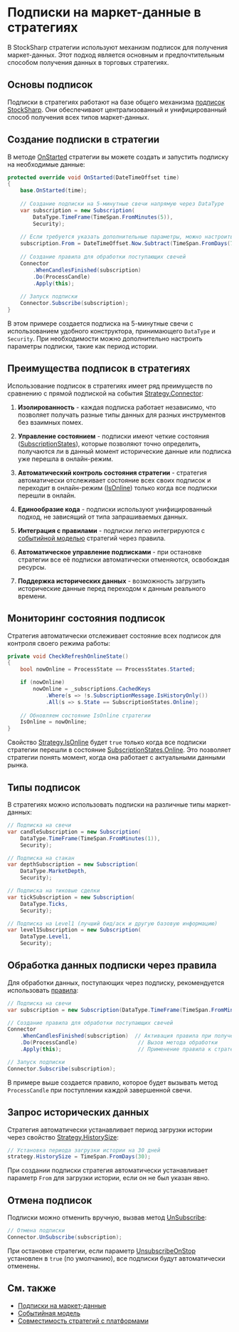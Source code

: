 # Подписки на маркет-данные в стратегиях

В StockSharp стратегии используют механизм подписок для получения маркет-данных. Этот подход является основным и предпочтительным способом получения данных в торговых стратегиях.

## Основы подписок

Подписки в стратегиях работают на базе общего механизма [подписок StockSharp](../market_data/subscriptions.md). Они обеспечивают централизованный и унифицированный способ получения всех типов маркет-данных.

## Создание подписки в стратегии

В методе [OnStarted](xref:StockSharp.Algo.Strategies.Strategy.OnStarted(System.DateTimeOffset)) стратегии вы можете создать и запустить подписку на необходимые данные:

```cs
protected override void OnStarted(DateTimeOffset time)
{
    base.OnStarted(time);
    
    // Создание подписки на 5-минутные свечи напрямую через DataType
    var subscription = new Subscription(
        DataType.TimeFrame(TimeSpan.FromMinutes(5)),
        Security);
    
    // Если требуется указать дополнительные параметры, можно настроить подписку
    subscription.From = DateTimeOffset.Now.Subtract(TimeSpan.FromDays(7));
    
    // Создание правила для обработки поступающих свечей
    Connector
        .WhenCandlesFinished(subscription)
        .Do(ProcessCandle)
        .Apply(this);
    
    // Запуск подписки
    Connector.Subscribe(subscription);
}
```

В этом примере создается подписка на 5-минутные свечи с использованием удобного конструктора, принимающего `DataType` и `Security`. При необходимости можно дополнительно настроить параметры подписки, такие как период истории.

## Преимущества подписок в стратегиях

Использование подписок в стратегиях имеет ряд преимуществ по сравнению с прямой подпиской на события [Strategy.Connector](xref:StockSharp.Algo.Strategies.Strategy.Connector):

1. **Изолированность** - каждая подписка работает независимо, что позволяет получать разные типы данных для разных инструментов без взаимных помех.

2. **Управление состоянием** - подписки имеют четкие состояния ([SubscriptionStates](xref:StockSharp.Messages.SubscriptionStates)), которые позволяют точно определить, получаются ли в данный момент исторические данные или подписка уже перешла в онлайн-режим.

3. **Автоматический контроль состояния стратегии** - стратегия автоматически отслеживает состояние всех своих подписок и переходит в онлайн-режим ([IsOnline](xref:StockSharp.Algo.Strategies.Strategy.IsOnline)) только когда все подписки перешли в онлайн.

4. **Единообразие кода** - подписки используют унифицированный подход, не зависящий от типа запрашиваемых данных.

5. **Интеграция с правилами** - подписки легко интегрируются с [событийной моделью](event_model.md) стратегий через правила.

6. **Автоматическое управление подписками** - при остановке стратегии все её подписки автоматически отменяются, освобождая ресурсы.

7. **Поддержка исторических данных** - возможность загрузить исторические данные перед переходом к данным реального времени.

## Мониторинг состояния подписок

Стратегия автоматически отслеживает состояние всех подписок для контроля своего режима работы:

```cs
private void CheckRefreshOnlineState()
{
    bool nowOnline = ProcessState == ProcessStates.Started;

    if (nowOnline)
        nowOnline = _subscriptions.CachedKeys
            .Where(s => !s.SubscriptionMessage.IsHistoryOnly())
            .All(s => s.State == SubscriptionStates.Online);
    
    // Обновляем состояние IsOnline стратегии
    IsOnline = nowOnline;
}
```

Свойство [Strategy.IsOnline](xref:StockSharp.Algo.Strategies.Strategy.IsOnline) будет `true` только когда все подписки стратегии перешли в состояние [SubscriptionStates.Online](xref:StockSharp.Messages.SubscriptionStates.Online). Это позволяет стратегии понять момент, когда она работает с актуальными данными рынка.

## Типы подписок

В стратегиях можно использовать подписки на различные типы маркет-данных:

```cs
// Подписка на свечи
var candleSubscription = new Subscription(
    DataType.TimeFrame(TimeSpan.FromMinutes(1)),
    Security);

// Подписка на стакан
var depthSubscription = new Subscription(
    DataType.MarketDepth,
    Security);

// Подписка на тиковые сделки
var tickSubscription = new Subscription(
    DataType.Ticks,
    Security);

// Подписка на Level1 (лучший бид/аск и другую базовую информацию)
var level1Subscription = new Subscription(
    DataType.Level1,
    Security);
```

## Обработка данных подписки через правила

Для обработки данных, поступающих через подписку, рекомендуется использовать [правила](event_model.md):

```cs
// Подписка на свечи
var subscription = new Subscription(DataType.TimeFrame(TimeSpan.FromMinutes(5)), Security);

// Создание правила для обработки поступающих свечей
Connector
    .WhenCandlesFinished(subscription)  // Активация правила при получении завершенной свечи
    .Do(ProcessCandle)                   // Вызов метода обработки
    .Apply(this);                        // Применение правила к стратегии

// Запуск подписки
Connector.Subscribe(subscription);
```

В примере выше создается правило, которое будет вызывать метод `ProcessCandle` при поступлении каждой завершенной свечи.

## Запрос исторических данных

Стратегия автоматически устанавливает период загрузки истории через свойство [Strategy.HistorySize](xref:StockSharp.Algo.Strategies.Strategy.HistorySize):

```cs
// Установка периода загрузки истории на 30 дней
strategy.HistorySize = TimeSpan.FromDays(30);
```

При создании подписки стратегия автоматически устанавливает параметр `From` для загрузки истории, если он не был указан явно.

## Отмена подписок

Подписки можно отменить вручную, вызвав метод [UnSubscribe](xref:StockSharp.Algo.ISubscriptionProvider.UnSubscribe(StockSharp.BusinessEntities.Subscription)):

```cs
// Отмена подписки
Connector.UnSubscribe(subscription);
```

При остановке стратегии, если параметр [UnsubscribeOnStop](xref:StockSharp.Algo.Strategies.Strategy.UnsubscribeOnStop) установлен в `true` (по умолчанию), все подписки будут автоматически отменены.

## См. также

- [Подписки на маркет-данные](../market_data/subscriptions.md)
- [Событийная модель](event_model.md)
- [Совместимость стратегий с платформами](compatibility.md)

